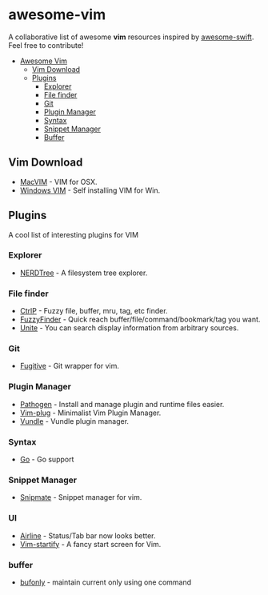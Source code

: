 awesome-vim
===========

A collaborative list of awesome **vim** resources inspired by [awesome-swift](https://github.com/matteocrippa/awesome-swift). Feel free to contribute!


- [Awesome Vim](#awesome-vim)
  - [Vim Download](#vim-download)
  - [Plugins](#plugins)   
    - [Explorer](#explorer)
    - [File finder](#file-finder)
    - [Git](#git)
    - [Plugin Manager](#plugin-manager)
    - [Syntax](#syntax)
    - [Snippet Manager](#snippet-manager)
    - [Buffer](#Buffer)

## Vim Download

* [MacVIM](https://github.com/b4winckler/macvim) - VIM for OSX.
* [Windows VIM](http://ftp.vim.org/pub/vim/pc/gvim74.exe) - Self installing VIM for Win.


## Plugins
A cool list of interesting plugins for VIM


### Explorer
* [NERDTree](https://github.com/scrooloose/nerdtree) - A filesystem tree explorer.


### File finder
* [CtrlP](https://github.com/kien/ctrlp.vim) - Fuzzy file, buffer, mru, tag, etc finder.
* [FuzzyFinder](https://bitbucket.org/ns9tks/vim-fuzzyfinder/) - Quick reach buffer/file/command/bookmark/tag you want.
* [Unite](https://github.com/Shougo/unite.vim) - You can search display information from arbitrary sources.


### Git
* [Fugitive](https://github.com/tpope/vim-fugitive) - Git wrapper for vim.


### Plugin Manager
* [Pathogen](https://github.com/tpope/vim-pathogen) - Install and manage plugin and runtime files easier.
* [Vim-plug](https://github.com/junegunn/vim-plug) - Minimalist Vim Plugin Manager.
* [Vundle](https://github.com/gmarik/Vundle.vim) - Vundle plugin manager.


### Syntax
* [Go](https://github.com/fatih/vim-go) - Go support
 

### Snippet Manager
* [Snipmate](https://github.com/msanders/snipmate.vim) - Snippet manager for vim.


### UI
* [Airline](https://github.com/bling/vim-airline) - Status/Tab bar now looks better.
* [Vim-startify](https://github.com/mhinz/vim-startify) - A fancy start screen for Vim.

### buffer
* [bufonly](https://github.com/muziqiushan/bufonly) - maintain current only using one command

